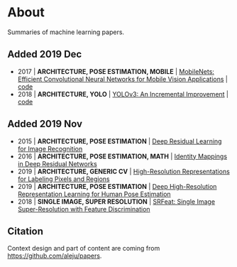 # About

Summaries of machine learning papers.

## Added 2019 Dec

- 2017 | **ARCHITECTURE, POSE ESTIMATION, MOBILE** | [MobileNets: Efficient Convolutional Neural Networks for Mobile Vision Applications](paper/MobileNets:_Efficient_Convolutional_Neural_Networks_for_Mobile_Vision_Applications.md) | [code](code/yolov3-tf2-zzh/README.md)
- 2018 | **ARCHITECTURE, YOLO** | [YOLOv3: An Incremental Improvement](paper/YOLOv3:_An_Incremental_Improvement.md) | [code](code/darknet/README.md)

## Added 2019 Nov 

- 2015 | **ARCHITECTURE, POSE ESTIMATION**  |  [Deep Residual Learning for Image Recognition](paper/Deep_Residual_Learning_For_Image_Recognition.md)
- 2016 | **ARCHITECTURE, POSE ESTIMATION, MATH**  |  [Identity Mappings in Deep Residual Networks](paper/Identity_Mappings_in_Deep_Residual_Networks.md)
- 2019 | **ARCHITECTURE, GENERIC CV** | [High-Resolution Representations for Labeling Pixels and Regions](paper/High-Resolution_Representations_for_Labeling_Pixels_and_Regions.md)
- 2019 | **ARCHITECTURE, POSE ESTIMATION** | [Deep High-Resolution Representation Learning for Human Pose Estimation](paper/Deep_High-Resolution_Representation_Learning_for_Human_Pose_Estimation.md)
- 2018 | **SINGLE IMAGE, SUPER RESOLUTION** | [SRFeat: Single Image Super-Resolution with Feature Discrimination](paper/SRFeat:_Single_Image_Super-Resolution_with_Feature_Discrimination)

## Citation

Context design and part of content are coming from https://github.com/aleju/papers. 